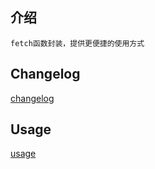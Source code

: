 ## 介绍

`fetch函数封装，提供更便捷的使用方式`

## Changelog

 [changelog](./CHANGELOG.md)

## Usage

[usage](./packages/README.md)
